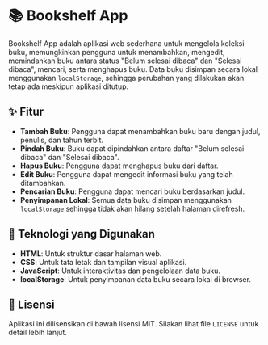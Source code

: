 # 📚 Bookshelf App

Bookshelf App adalah aplikasi web sederhana untuk mengelola koleksi buku, memungkinkan pengguna untuk menambahkan, mengedit, memindahkan buku antara status "Belum selesai dibaca" dan "Selesai dibaca", mencari, serta menghapus buku. Data buku disimpan secara lokal menggunakan `localStorage`, sehingga perubahan yang dilakukan akan tetap ada meskipun aplikasi ditutup.

## ✨ Fitur

- **Tambah Buku**: Pengguna dapat menambahkan buku baru dengan judul, penulis, dan tahun terbit.
- **Pindah Buku**: Buku dapat dipindahkan antara daftar "Belum selesai dibaca" dan "Selesai dibaca".
- **Hapus Buku**: Pengguna dapat menghapus buku dari daftar.
- **Edit Buku**: Pengguna dapat mengedit informasi buku yang telah ditambahkan.
- **Pencarian Buku**: Pengguna dapat mencari buku berdasarkan judul.
- **Penyimpanan Lokal**: Semua data buku disimpan menggunakan `localStorage` sehingga tidak akan hilang setelah halaman direfresh.

## 🔧 Teknologi yang Digunakan

- **HTML**: Untuk struktur dasar halaman web.
- **CSS**: Untuk tata letak dan tampilan visual aplikasi.
- **JavaScript**: Untuk interaktivitas dan pengelolaan data buku.
- **localStorage**: Untuk penyimpanan data buku secara lokal di browser.

## 📝 Lisensi

Aplikasi ini dilisensikan di bawah lisensi MIT. Silakan lihat file `LICENSE` untuk detail lebih lanjut.
